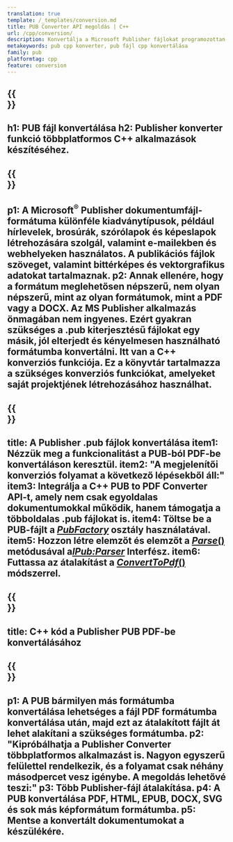 ```yaml
---
translation: true
template: /_templates/conversion.md
title: PUB Converter API megoldás | C++
url: /cpp/conversion/
description: Konvertálja a Microsoft Publisher fájlokat programozottan a C++ könyvtáron keresztül. Egyszerű API-megoldás saját PUB konverter C++ projektjének elkészítéséhez.
metakeywords: pub cpp konverter, pub fájl cpp konvertálása
family: pub
platformtag: cpp
feature: conversion
---
```


{{<section banner>}}
---
h1: PUB fájl konvertálása
h2: Publisher konverter funkció többplatformos C++ alkalmazások készítéséhez.
---

{{<section overview>}}
---
p1: A Microsoft<sup>®</sup> Publisher dokumentumfájl-formátuma különféle kiadványtípusok, például hírlevelek, brosúrák, szórólapok és képeslapok létrehozására szolgál, valamint e-mailekben és webhelyeken használatos. A publikációs fájlok szöveget, valamint bittérképes és vektorgrafikus adatokat tartalmaznak.
p2: Annak ellenére, hogy a formátum meglehetősen népszerű, nem olyan népszerű, mint az olyan formátumok, mint a PDF vagy a DOCX. Az MS Publisher alkalmazás önmagában nem ingyenes. Ezért gyakran szükséges a .pub kiterjesztésű fájlokat egy másik, jól elterjedt és kényelmesen használható formátumba konvertálni. Itt van a C++ konverziós funkciója. Ez a könyvtár tartalmazza a szükséges konverziós funkciókat, amelyeket saját projektjének létrehozásához használhat.
---

{{<section feature1>}}
---
title: A Publisher .pub fájlok konvertálása
item1: Nézzük meg a funkcionalitást a PUB-ból PDF-be konvertáláson keresztül.
item2: "A megjelenítői konverziós folyamat a következő lépésekből áll:"
item3: Integrálja a C++ PUB to PDF Converter API-t, amely nem csak egyoldalas dokumentumokkal működik, hanem támogatja a többoldalas .pub fájlokat is.
item4: Töltse be a PUB-fájlt a [*PubFactory*](https://reference.aspose.com/pub/cpp/class/aspose.pub.pub_factory) osztály használatával.
item5: Hozzon létre elemzőt és elemzőt a [*Parse*()](https://reference.aspose.com/pub/cpp/class/aspose.pub.i_pub_parser#ae9fc7043f382a5b4a7b694f0fe477915) metódusával a[*IPub:Parser*](https://reference.aspose.com/pub/cpp/class/aspose.pub.i_pub_parser) Interfész.
item6: Futtassa az átalakítást a [*ConvertToPdf*()](https://reference.aspose.com/pub/cpp/class/aspose.pub.i_pdf_converter) módszerrel.
---

{{<section codeexample>}}
---
title: C++ kód a Publisher PUB PDF-be konvertálásához
---

{{<section summary>}}
---
p1: A PUB bármilyen más formátumba konvertálása lehetséges a fájl PDF formátumba konvertálása után, majd ezt az átalakított fájlt át lehet alakítani a szükséges formátumba.
p2: "Kipróbálhatja a Publisher Converter többplatformos alkalmazást is. Nagyon egyszerű felülettel rendelkezik, és a folyamat csak néhány másodpercet vesz igénybe. A megoldás lehetővé teszi:"
p3: Több Publisher-fájl átalakítása.
p4: A PUB konvertálása PDF, HTML, EPUB, DOCX, SVG és sok más képformátum formátumba.
p5: Mentse a konvertált dokumentumokat a készülékére.
---